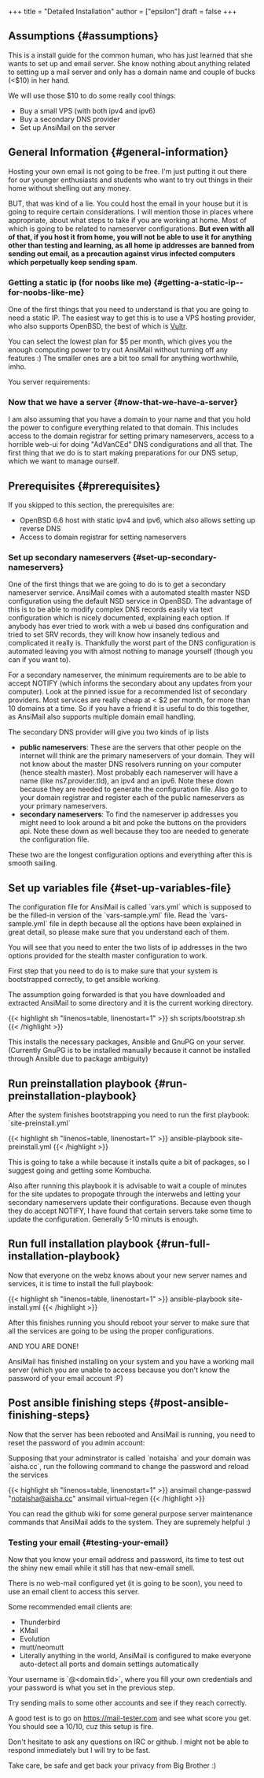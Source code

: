 +++
title = "Detailed Installation"
author = ["epsilon"]
draft = false
+++

## Assumptions {#assumptions}

This is a install guide for the common human, who has just learned that she wants to set up and email server.
She know nothing about anything related to setting up a mail server and only has a domain name and couple of bucks (<$10) in her hand.

We will use those $10 to do some really cool things:

-   Buy a small VPS (with both ipv4 and ipv6)
-   Buy a secondary DNS provider
-   Set up AnsiMail on the server


## General Information {#general-information}

Hosting your own email is not going to be free.
I'm just putting it out there for our younger enthusiasts and students who want to try out things in their home without shelling out any money.

BUT, that was kind of a lie.
You could host the email in your house but it is going to require certain considerations. I will mention those in places where appropriate, about what steps to take if you are working at home. Most of which is going to be related to nameserver configurations. ****But even with all of that, if you host it from home, you will not be able to use it for anything other than testing and learning, as all home ip addresses are banned from sending out email, as a precaution against virus infected computers which perpetually keep sending spam****.


### Getting a static ip (for noobs like me) {#getting-a-static-ip--for-noobs-like-me}

One of the first things that you need to understand is that you are going to need a static IP. The easiest way to get this is to use a VPS hosting provider, who also supports OpenBSD, the best of which is [Vultr](<https://vultr.com>).

You can select the lowest plan for $5 per month, which gives you the enough computing power to try out AnsiMail without turning off any features :)
The smaller ones are a bit too small for anything worthwhile, imho.

You server requirements:


### Now that we have a server {#now-that-we-have-a-server}

I am also assuming that you have a domain to your name and that you hold the power to configure everything related to that domain. This includes access to the domain registrar for setting primary nameservers, access to a horrible web-ui for doing "AdVanCEd" DNS condigurations and all that.
The first thing that we do is to start making preparations for our DNS setup, which we want to manage ourself.


## Prerequisites {#prerequisites}

If you skipped to this section, the prerequisites are:

-   OpenBSD 6.6 host with static ipv4 and ipv6, which also allows setting up reverse DNS
-   Access to domain registrar for setting nameservers


### Set up secondary nameservers {#set-up-secondary-nameservers}

One of the first things that we are going to do is to get a secondary nameserver service.
AnsiMail comes with a automated stealth master NSD configuration using the default NSD service in OpenBSD.
The advantage of this is to be able to modify complex DNS records easily via text configuration which is nicely documented, explaining each option. If anybody has ever tried to work with a web ui based dns configuration and tried to set SRV records, they will know how insanely tedious and complicated it really is.
Thankfully the worst part of the DNS configuration is automated leaving you with almost nothing to manage yourself (though you can if you want to).

For a secondary nameserver, the minimum requirements are to be able to accept NOTIFY (which informs the secondary about any updates from your computer).
Look at the pinned issue for a recommended list of secondary providers. Most services are really cheap at < $2 per month, for more than 10 domains at a time. So if you have a friend it is useful to do this together, as AnsiMail also supports multiple domain email handling.

The secondary DNS provider will give you two kinds of ip lists

-   **public nameservers**: These are the servers that other people on the internet will think are the primary nameservers of your domain. They will not know about the master DNS resolvers running on your computer (hence stealth master). Most probably each nameserver will have a name (like ns7.provider.tld), an ipv4 and an ipv6. Note these down because they are needed to generate the configuration file. Also go to your domain registrar and register each of the public nameservers as your primary nameservers.
-   **secondary nameservers**: To find the nameserver ip addresses you might need to look around a bit and poke the buttons on the providers api. Note these down as well because they too are needed to generate the configuration file.

These two are the longest configuration options and everything after this is smooth sailing.


## Set up variables file {#set-up-variables-file}

The configuration file for AnsiMail is called \`vars.yml\` which is supposed to be the filled-in version of the \`vars-sample.yml\` file.
Read the \`vars-sample.yml\` file in depth because all the options have been explained in great detail, so please make sure that you understand each of them.

You will see that you need to enter the two lists of ip addresses in the two options provided for the stealth master configuration to work.

First step that you need to do is to make sure that your system is bootstrapped correctly, to get ansible working.

The assumption going forwarded is that you have downloaded and extracted AnsiMail to some directory and it is the current working directory.

{{< highlight sh "linenos=table, linenostart=1" >}}
sh scripts/bootstrap.sh
{{< /highlight >}}

This installs the necessary packages, Ansible and GnuPG on your server.
(Currently GnuPG is to be installed manually because it cannot be installed through Ansible due to package ambiguity)


## Run preinstallation playbook {#run-preinstallation-playbook}

After the system finishes bootstrapping you need to run the first playbook: \`site-preinstall.yml\`

{{< highlight sh "linenos=table, linenostart=1" >}}
ansible-playbook site-preinstall.yml
{{< /highlight >}}

This is going to take a while because it installs quite a bit of packages, so I suggest going and getting some Kombucha.

Also after running this playbook it is advisable to wait a couple of minutes for the site updates to propogate through the interwebs and letting your secondary nameservers update their configurations. Because even though they do accept NOTIFY, I have found that certain servers take some time to update the configuration. Generally 5-10 minuts is enough.


## Run full installation playbook {#run-full-installation-playbook}

Now that everyone on the webz knows about your new server names and services, it is time to install the full playbook:

{{< highlight sh "linenos=table, linenostart=1" >}}
ansible-playbook site-install.yml
{{< /highlight >}}

After this finishes running you should reboot your server to make sure that all the services are going to be using the proper configurations.

AND YOU ARE DONE!

AnsiMail has finished installing on your system and you have a working mail server (which you are unable to access because you don't know the password of your email account :P)


## Post ansible finishing steps {#post-ansible-finishing-steps}

Now that the server has been rebooted and AnsiMail is running, you need to reset the password of you admin account:

Supposing that your adminstrator is called \`notaisha\` and your domain was \`aisha.cc\`, run the following command to change the password and reload the services

{{< highlight sh "linenos=table, linenostart=1" >}}
ansimail change-passwd "notaisha@aisha.cc"
ansimail virtual-regen
{{< /highlight >}}

You can read the github wiki for some general purpose server maintenance commands that AnsiMail adds to the system. They are supremely helpful :)


### Testing your email {#testing-your-email}

Now that you know your email address and password, its time to test out the shiny new email while it still has that new-email smell.

There is no web-mail configured yet (it is going to be soon), you need to use an email client to access this server.

Some recommended email clients are:

-   Thunderbird
-   KMail
-   Evolution
-   mutt/neomutt
-   Literally anything in the world, AnsiMail is configured to make everyone auto-detect all ports and domain settings automatically

Your username is \`<admin>@<domain.tld>\`, where you fill your own credentials and your password is what you set in the previous step.

Try sending mails to some other accounts and see if they reach correctly.

A good test is to go on <https://mail-tester.com> and see what score you get. You should see a 10/10, cuz this setup is fire.

Don't hesitate to ask any questions on IRC or github. I might not be able to respond immediately but I will try to be fast.

Take care, be safe and get back your privacy from Big Brother :)
